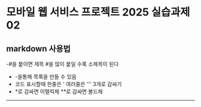 # 모바일 웹 서비스 프로젝트 2025 실습과제02
## markdown 사용법
-#을 붙이면 제목 #을 많이 붙일 수록 소제목이 된다
- -을통해 목록을 만들 수 있음
- 코드 표시할때 한줄은 ' 여러줄은 ''' 3개로 감싸기
- *로 감싸면 이탤릭체  **로 감싸면 볼드체
--- 
